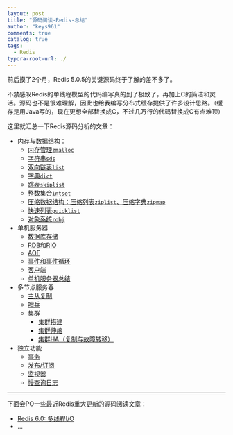 ```yaml
---
layout: post
title: "源码阅读-Redis-总结"
author: "keys961"
comments: true
catalog: true
tags:
  - Redis
typora-root-url: ./
---
```


前后摸了2个月，Redis 5.0.5的关键源码终于了解的差不多了。

不禁感叹Redis的单线程模型的代码编写真的到了极致了，再加上C的简洁和灵活。源码也不是很难理解，因此也给我编写分布式缓存提供了许多设计思路。（缓存是用Java写的，现在更想全部替换成C，不过几万行的代码替换成C有点难顶）

这里就汇总一下Redis源码分析的文章：

- 内存与数据结构：
  - [内存管理`zmalloc`](https://keys961.github.io/2019/09/02/源码阅读-Redis-Overview与内存分配/)
  - [字符串`sds`](https://keys961.github.io/2019/09/04/源码阅读-Redis数据结构-SDS/)
  - [双向链表`list`](https://keys961.github.io/2019/09/04/%E6%BA%90%E7%A0%81%E9%98%85%E8%AF%BB-Redis%E6%95%B0%E6%8D%AE%E7%BB%93%E6%9E%84-%E5%8F%8C%E5%90%91%E9%93%BE%E8%A1%A8/)
  - [字典`dict`](https://keys961.github.io/2019/09/05/%E6%BA%90%E7%A0%81%E9%98%85%E8%AF%BB-Redis%E6%95%B0%E6%8D%AE%E7%BB%93%E6%9E%84-%E5%AD%97%E5%85%B8/)
  - [跳表`skiplist`](https://keys961.github.io/2019/09/06/%E6%BA%90%E7%A0%81%E9%98%85%E8%AF%BB-Redis%E6%95%B0%E6%8D%AE%E7%BB%93%E6%9E%84-%E8%B7%B3%E8%A1%A8/)
  - [整数集合`intset`](https://keys961.github.io/2019/09/07/%E6%BA%90%E7%A0%81%E9%98%85%E8%AF%BB-Redis%E6%95%B0%E6%8D%AE%E7%BB%93%E6%9E%84-%E6%95%B4%E6%95%B0%E9%9B%86%E5%90%88/)
  - [压缩数据结构：压缩列表`ziplist`、压缩字典`zipmap`](https://keys961.github.io/2019/09/09/%E6%BA%90%E7%A0%81%E9%98%85%E8%AF%BB-Redis%E6%95%B0%E6%8D%AE%E7%BB%93%E6%9E%84-%E5%8E%8B%E7%BC%A9%E6%95%B0%E6%8D%AE%E7%BB%93%E6%9E%84/)
  - [快速列表`quicklist`](https://keys961.github.io/2019/09/12/%E6%BA%90%E7%A0%81%E9%98%85%E8%AF%BB-Redis%E6%95%B0%E6%8D%AE%E7%BB%93%E6%9E%84-quicklist/)
  - [对象系统`robj`](https://keys961.github.io/2019/09/16/%E6%BA%90%E7%A0%81%E9%98%85%E8%AF%BB-Redis%E6%95%B0%E6%8D%AE%E7%BB%93%E6%9E%84-%E5%AF%B9%E8%B1%A1%E7%B3%BB%E7%BB%9F/)
- 单机服务器
  - [数据库存储](https://keys961.github.io/2019/10/05/%E6%BA%90%E7%A0%81%E9%98%85%E8%AF%BB-Redis%E5%8D%95%E6%9C%BA%E6%9C%8D%E5%8A%A1%E5%99%A8-%E5%8D%95%E6%9C%BA%E6%95%B0%E6%8D%AE%E5%BA%93%E5%AD%98%E5%82%A8/)
  - [RDB和RIO](https://keys961.github.io/2019/10/07/%E6%BA%90%E7%A0%81%E9%98%85%E8%AF%BB-Redis%E5%8D%95%E6%9C%BA%E6%9C%8D%E5%8A%A1%E5%99%A8-RDB/)
  - [AOF](https://keys961.github.io/2019/10/09/%E6%BA%90%E7%A0%81%E9%98%85%E8%AF%BB-Redis%E5%8D%95%E6%9C%BA%E6%9C%8D%E5%8A%A1%E5%99%A8-AOF/)
  - [事件和事件循环](https://keys961.github.io/2019/10/14/%E6%BA%90%E7%A0%81%E9%98%85%E8%AF%BB-Redis%E5%8D%95%E6%9C%BA%E6%9C%8D%E5%8A%A1%E5%99%A8-%E4%BA%8B%E4%BB%B6/)
  - [客户端](https://keys961.github.io/2019/10/24/%E6%BA%90%E7%A0%81%E9%98%85%E8%AF%BB-Redis%E5%8D%95%E6%9C%BA%E6%9C%8D%E5%8A%A1%E5%99%A8-%E5%AE%A2%E6%88%B7%E7%AB%AF%E7%8A%B6%E6%80%81/)
  - [单机服务器总结](https://keys961.github.io/2019/10/31/%E6%BA%90%E7%A0%81%E9%98%85%E8%AF%BB-Redis%E5%8D%95%E6%9C%BA%E6%9C%8D%E5%8A%A1%E5%99%A8-%E6%9C%8D%E5%8A%A1%E5%99%A8%E6%80%BB%E7%BB%93/)
- 多节点服务器
  - [主从复制](https://keys961.github.io/2019/11/13/%E6%BA%90%E7%A0%81%E9%98%85%E8%AF%BB-Redis%E9%9B%86%E7%BE%A4-%E4%B8%BB%E4%BB%8E%E5%A4%8D%E5%88%B6/)
  - [哨兵](https://keys961.github.io/2019/11/21/%E6%BA%90%E7%A0%81%E9%98%85%E8%AF%BB-Redis%E9%9B%86%E7%BE%A4-%E5%93%A8%E5%85%B5/)
  - 集群
    - [集群搭建](https://keys961.github.io/2019/11/27/%E6%BA%90%E7%A0%81%E9%98%85%E8%AF%BB-Redis%E9%9B%86%E7%BE%A4-%E9%9B%86%E7%BE%A4(1)/)
    - [集群伸缩](https://keys961.github.io/2019/11/28/%E6%BA%90%E7%A0%81%E9%98%85%E8%AF%BB-Redis%E9%9B%86%E7%BE%A4-%E9%9B%86%E7%BE%A4(2)/)
    - [集群HA（复制与故障转移）](https://keys961.github.io/2019/12/05/%E6%BA%90%E7%A0%81%E9%98%85%E8%AF%BB-Redis%E9%9B%86%E7%BE%A4-%E9%9B%86%E7%BE%A4(3)/)
- 独立功能
  - [事务](https://keys961.github.io/2019/12/09/%E6%BA%90%E7%A0%81%E9%98%85%E8%AF%BB-Redis%E7%8B%AC%E7%AB%8B%E5%8A%9F%E8%83%BD-%E4%BA%8B%E5%8A%A1/)
  - [发布/订阅](https://keys961.github.io/2019/12/10/%E6%BA%90%E7%A0%81%E9%98%85%E8%AF%BB-Redis%E7%8B%AC%E7%AB%8B%E5%8A%9F%E8%83%BD-%E5%8F%91%E5%B8%83%E4%B8%8E%E8%AE%A2%E9%98%85/)
  - [监视器](https://keys961.github.io/2019/12/11/%E6%BA%90%E7%A0%81%E9%98%85%E8%AF%BB-Redis%E7%8B%AC%E7%AB%8B%E5%8A%9F%E8%83%BD-%E7%9B%91%E8%A7%86%E5%99%A8/)
  - [慢查询日志](https://keys961.github.io/2019/12/11/%E6%BA%90%E7%A0%81%E9%98%85%E8%AF%BB-Redis%E7%8B%AC%E7%AB%8B%E5%8A%9F%E8%83%BD-%E6%85%A2%E6%9F%A5%E8%AF%A2%E6%97%A5%E5%BF%97/)

---

下面会PO一些最近Redis重大更新的源码阅读文章：

- [Redis 6.0: 多线程I/O](https://keys961.github.io/2020/04/16/源码阅读-Redis-6.0-多线程IO/)
- ...